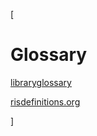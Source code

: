 [

# Glossary

<a href="/library" style="text-transform:lowercase;">Library</a><a href="/library/glossary" style="text-transform:lowercase;">Glossary</a>  
  
  
<a href="http://risdefinitions.org/index.php?page=200&amp;folder=en" target="_blank">risdefinitions.org</a>  
  
]